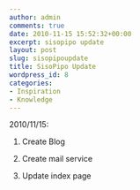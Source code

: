 ```yaml
---
author: admin
comments: true
date: 2010-11-15 15:52:32+00:00
excerpt: sisopipo update
layout: post
slug: sisopipoupdate
title: SisoPipo Update
wordpress_id: 8
categories:
- Inspiration
- Knowledge
---
```


2010/11/15:

1. Create Blog

2. Create mail service

3. Update index page
